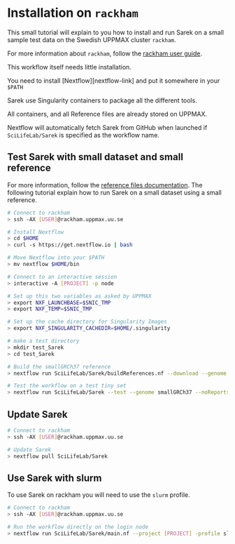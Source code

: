 # Installation on `rackham`

This small tutorial will explain to you how to install and run Sarek on a small sample test data on the Swedish UPPMAX cluster `rackham`.

For more information about `rackham`, follow the [rackham user guide](https://www.uppmax.uu.se/support/user-guides/rackham-user-guide/).

This workflow itself needs little installation.

You need to install [Nextflow][nextflow-link] and put it somewhere in your `$PATH`

Sarek use Singularity containers to package all the different tools.

All containers, and all Reference files are already stored on UPPMAX.

Nextflow will automatically fetch Sarek from GitHub when launched if `SciLifeLab/Sarek` is specified as the workflow name.


## Test Sarek with small dataset and small reference

For more information, follow the [reference files documentation](REFERENCES.md).
The following tutorial explain how to run Sarek on a small dataset using a small reference.

```bash
# Connect to rackham
> ssh -AX [USER]@rackham.uppmax.uu.se

# Install Nextflow
> cd $HOME
> curl -s https://get.nextflow.io | bash

# Move Nextflow into your $PATH
> mv nextflow $HOME/bin

# Connect to an interactive session
> interactive -A [PROJECT] -p node

# Set up this two variables as asked by UPPMAX
> export NXF_LAUNCHBASE=$SNIC_TMP
> export NXF_TEMP=$SNIC_TMP

# Set up the cache directory for Singularity Images
> export NXF_SINGULARITY_CACHEDIR=$HOME/.singularity

# make a test directory
> mkdir test_Sarek
> cd test_Sarek

# Build the smallGRCh37 reference
> nextflow run SciLifeLab/Sarek/buildReferences.nf --download --genome smallGRCh37 --project [PROJECT]

# Test the workflow on a test tiny set
> nextflow run SciLifeLab/Sarek --test --genome smallGRCh37 --noReports --project [PROJECT]
```

## Update Sarek

```bash
# Connect to rackham
> ssh -AX [USER]@rackham.uppmax.uu.se

# Update Sarek
> nextflow pull SciLifeLab/Sarek
```

## Use Sarek with slurm

To use Sarek on rackham you will need to use the `slurm` profile.

```bash
# Connect to rackham
> ssh -AX [USER]@rackham.uppmax.uu.se

# Run the workflow directly on the login node
> nextflow run SciLifeLab/Sarek/main.nf --project [PROJECT] -profile slurm
```
